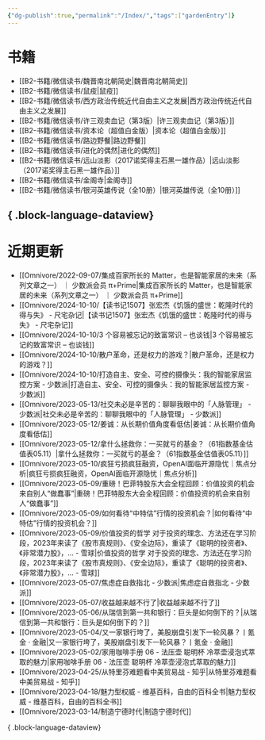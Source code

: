 ```yaml
---
{"dg-publish":true,"permalink":"/Index/","tags":["gardenEntry"]}
---
```



# 书籍

- [[B2-书籍/微信读书/魏晋南北朝简史\|魏晋南北朝简史]]
- [[B2-书籍/微信读书/鼠疫\|鼠疫]]
- [[B2-书籍/微信读书/西方政治传统近代自由主义之发展\|西方政治传统近代自由主义之发展]]
- [[B2-书籍/微信读书/许三观卖血记（第3版）\|许三观卖血记（第3版）]]
- [[B2-书籍/微信读书/资本论（超值白金版）\|资本论（超值白金版）]]
- [[B2-书籍/微信读书/路边野餐\|路边野餐]]
- [[B2-书籍/微信读书/进化的偶然\|进化的偶然]]
- [[B2-书籍/微信读书/远山淡影（2017诺奖得主石黑一雄作品）\|远山淡影（2017诺奖得主石黑一雄作品）]]
- [[B2-书籍/微信读书/金阁寺\|金阁寺]]
- [[B2-书籍/微信读书/银河英雄传说（全10册）\|银河英雄传说（全10册）]]

{ .block-language-dataview}
---

# 近期更新

- [[Omnivore/2022-09-07/集成百家所长的 Matter，也是智能家居的未来（系列文章之一） ｜ 少数派会员  π+Prime\|集成百家所长的 Matter，也是智能家居的未来（系列文章之一） ｜ 少数派会员  π+Prime]]
- [[Omnivore/2024-10-10/【读书记1507】张宏杰《饥饿的盛世：乾隆时代的得与失》 - 尺宅杂记\|【读书记1507】张宏杰《饥饿的盛世：乾隆时代的得与失》 - 尺宅杂记]]
- [[Omnivore/2024-10-10/3 个容易被忘记的致富常识 – 也谈钱\|3 个容易被忘记的致富常识 – 也谈钱]]
- [[Omnivore/2024-10-10/散户革命，还是权力的游戏？\|散户革命，还是权力的游戏？]]
- [[Omnivore/2024-10-10/打造自主、安全、可控的摄像头：我的智能家居监控方案 - 少数派\|打造自主、安全、可控的摄像头：我的智能家居监控方案 - 少数派]]
- [[Omnivore/2023-05-13/社交未必是辛苦的：聊聊我眼中的「人脉管理」 - 少数派\|社交未必是辛苦的：聊聊我眼中的「人脉管理」 - 少数派]]
- [[Omnivore/2023-05-12/姜诚：从长期价值角度看低估\|姜诚：从长期价值角度看低估]]
- [[Omnivore/2023-05-12/拿什么拯救你：一买就亏的基金？（61指数基金估值表05.11）\|拿什么拯救你：一买就亏的基金？（61指数基金估值表05.11）]]
- [[Omnivore/2023-05-10/疯狂亏损疯狂融资，OpenAI面临开源隐忧｜焦点分析\|疯狂亏损疯狂融资，OpenAI面临开源隐忧｜焦点分析]]
- [[Omnivore/2023-05-09/重磅！巴菲特股东大会全程回顾：价值投资的机会来自别人“做蠢事”\|重磅！巴菲特股东大会全程回顾：价值投资的机会来自别人“做蠢事”]]
- [[Omnivore/2023-05-09/如何看待“中特估”行情的投资机会？\|如何看待“中特估”行情的投资机会？]]
- [[Omnivore/2023-05-09/价值投资的哲学 对于投资的理念、方法还在学习阶段，2023年来读了《股市真规则》、《安全边际》，重读了《聪明的投资者》、《非常潜力股》，... - 雪球\|价值投资的哲学 对于投资的理念、方法还在学习阶段，2023年来读了《股市真规则》、《安全边际》，重读了《聪明的投资者》、《非常潜力股》，... - 雪球]]
- [[Omnivore/2023-05-07/焦虑症自救指北 - 少数派\|焦虑症自救指北 - 少数派]]
- [[Omnivore/2023-05-07/收益越来越不行了\|收益越来越不行了]]
- [[Omnivore/2023-05-06/从瑞信到第一共和银行：巨头是如何倒下的？\|从瑞信到第一共和银行：巨头是如何倒下的？]]
- [[Omnivore/2023-05-04/又一家银行垮了，美股崩盘引发下一轮风暴？丨氪金 · 金融\|又一家银行垮了，美股崩盘引发下一轮风暴？丨氪金 · 金融]]
- [[Omnivore/2023-05-02/家用咖啡手册 06 - 法压壶 聪明杯 冷萃壶浸泡式萃取的魅力\|家用咖啡手册 06 - 法压壶 聪明杯 冷萃壶浸泡式萃取的魅力]]
- [[Omnivore/2023-04-25/从特里芬难题看中美贸易战 - 知乎\|从特里芬难题看中美贸易战 - 知乎]]
- [[Omnivore/2023-04-18/魅力型权威 - 维基百科，自由的百科全书\|魅力型权威 - 维基百科，自由的百科全书]]
- [[Omnivore/2023-03-14/制造宁德时代\|制造宁德时代]]

{ .block-language-dataview}
